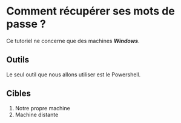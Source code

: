 # Comment récupérer ses mots de passe ?

Ce tutoriel ne concerne que des machines ***Windows***. 

## Outils 

Le seul outil que nous allons utiliser est le Powershell. 

## Cibles

1. Notre propre machine
2. Machine distante
